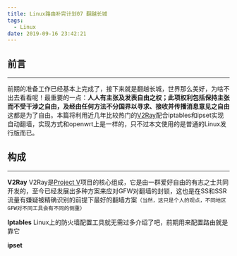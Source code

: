 ```yaml
---
title: Linux路由补完计划07 翻越长城
tags:
  - Linux
date: 2019-09-16 23:42:21
---
```


## 前言

---

前期的准备工作已经基本上完成了，接下来就是翻越长城，世界那么美好，为啥不出去看看呢！最重要的一点：**人人有主张及发表自由之权；此项权利包括保持主张而不受干涉之自由，及经由任何方法不分国界以寻求、接收并传播消息意见之自由**这都是为了自由。本篇将利用近几年比较热门的[V2Ray](https://github.com/v2ray/v2ray-core)配合iptables和ipset实现自动翻墙，实现方式和openwrt上是一样的，只不过本文使用的是普通的Linux发行版而已。

<!-- more -->

## 构成

---

**V2Ray** V2Ray是[Project V](https://v2ray.com/)项目的核心组成，它是由一群爱好自由的有志之士共同开发的，至今已经发展出多种方案来应对GFW对翻墙的封锁，这也是在SS和SSR流量有嫌疑被精确识别的前提下最好的翻墙方案`（当然，这只是个人的观点，不同地区GFW对不同工具会有不同的侧重）`

**Iptables** Linux上的防火墙配置工具就无需过多介绍了吧，前期用来配置路由就是靠它

**ipset** 